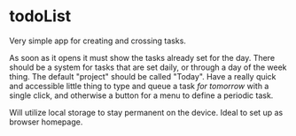 # todoList
Very simple app for creating and crossing tasks.


As soon as it opens it must show the tasks already set for the day. There should be a system for tasks that are set daily, or through a day of the week thing.
The default "project" should be called "Today". Have a really quick and accessible little thing to type and queue a task *for tomorrow* with a single click, and otherwise a button for a menu to define a periodic task.

Will utilize local storage to stay permanent on the device. Ideal to set up as browser homepage.
